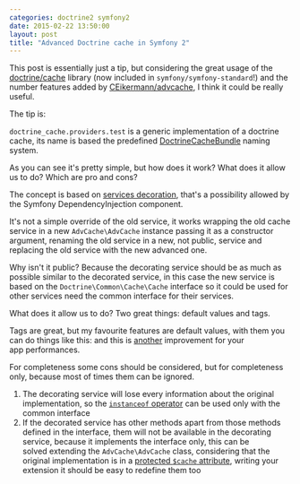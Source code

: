 ```yaml
---
categories: doctrine2 symfony2
date: 2015-02-22 13:50:00
layout: post
title: "Advanced Doctrine cache in Symfony 2"
---
```


This post is essentially just a tip, but considering the great usage of the [doctrine/cache](https://github.com/doctrine/cache) library (now included in `symfony/symfony-standard`!) and the number features added by [CEikermann/advcache](https://github.com/CEikermann/advcache), I think it could be really useful.

The tip is: <script src="https://gist.github.com/EmanueleMinotto/262baed0af21612f640b.js"></script>

`doctrine_cache.providers.test` is a generic implementation of a doctrine cache, its name is based the predefined [DoctrineCacheBundle](https://github.com/doctrine/DoctrineCacheBundle) naming system.

As you can see it's pretty simple, but how does it work? What does it allow us to do? Which are pro and cons?

The concept is based on [services decoration](http://symfony.com/doc/current/components/dependency_injection/advanced.html#decorating-services), that's a possibility allowed by the Symfony DependencyInjection component.

It's not a simple override of the old service, it works wrapping the old cache service in a new `AdvCache\AdvCache` instance passing it as a constructor argument, renaming the old service in a new, not public, service and replacing the old service with the new advanced one.

Why isn't it public? Because the decorating service should be as much as possible similar to the decorated service, in this case the new service is based on the `Doctrine\Common\Cache\Cache` interface so it could be used for other services need the common interface for their services.

What does it allow us to do? Two great things: default values and tags.

Tags are great, but my favourite features are default values, with them you can do things like this: <script src="https://gist.github.com/EmanueleMinotto/e3dbe0a2838ece99c796.js"></script>
and this is [another](//emanueleminotto.github.io/blog/im-not-afraid-symfony-2-performances/) improvement for your app performances.

For completeness some cons should be considered, but for completeness only, because most of times them can be ignored.

1.  The decorating service will lose every information about the original implementation, so the [`instanceof` operator](http://php.net/manual/en/language.operators.type.php) can be used only with the common interface
2.  If the decorated service has other methods apart from those methods defined in the interface, them will not be available in the decorating service, because it implements the interface only, this can be solved extending the `AdvCache\AdvCache` class, considering that the original implementation is in a [protected `$cache` attribute](https://github.com/CEikermann/advcache/blob/master/src/AdvCache/AdvCache.php#L26), writing your extension it should be easy to redefine them too
